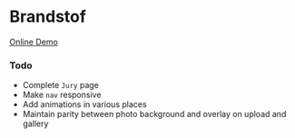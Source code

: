 # Brandstof

[Online Demo](https://nancolin.github.io/brandstof/)

### Todo

* Complete `Jury` page
* Make `nav` responsive
* Add animations in various places
* Maintain parity between photo background and overlay on upload and gallery
